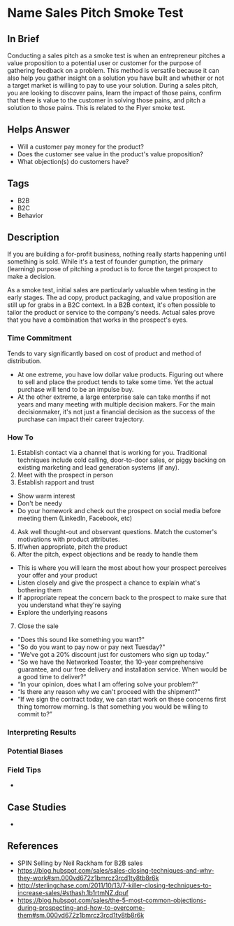 # Name Sales Pitch Smoke Test

## In Brief

Conducting a sales pitch as a smoke test is when an entrepreneur pitches a value proposition to a potential user or customer for the purpose of gathering feedback on a problem. This method is versatile because it can also help you gather insight on a solution you have built and whether or not a target market is willing to pay to use your solution. During a sales pitch, you are looking to discover pains, learn the impact of those pains, confirm that there is value to the customer in solving those pains, and pitch a solution to those pains. This is related to the Flyer smoke test. 

## Helps Answer
 * Will a customer pay money for the product?
 * Does the customer see value in the product's value proposition?
 * What objection(s) do customers have?

## Tags
 * B2B
 * B2C
 * Behavior

## Description

If you are building a for-profit business, nothing really starts happening until something is sold. While it's a test of founder gumption, the primary (learning) purpose of pitching a product is to force the target prospect to make a decision. 

As a smoke test, initial sales are particularly valuable when testing in the early stages. The ad copy, product packaging, and value proposition are still up for grabs in a B2C context. In a B2B context, it's often possible to tailor the product or service to the company's needs. Actual sales prove that you have a combination that works in the prospect's eyes. 

### Time Commitment

Tends to vary significantly based on cost of product and method of distribution. 
* At one extreme, you have low dollar value products. Figuring out where to sell and place the product tends to take some time. Yet the actual purchase will tend to be an impulse buy. 
* At the other extreme, a large enterprise sale can take months if not years and many meeting with multiple decision makers. For the main decisionmaker, it's not just a financial decision as the success of the purchase can impact their career trajectory. 

### How To

1. Establish contact via a channel that is working for you. Traditional techniques include cold calling, door-to-door sales, or piggy backing on existing marketing and lead generation systems (if any).
2. Meet with the prospect in person
3. Establish rapport and trust
 * Show warm interest
 * Don't be needy
 * Do your homework and check out the prospect on social media before meeting them (LinkedIn, Facebook, etc)
4. Ask well thought-out and observant questions. Match the customer's motivations with product attributes. 
5. If/when appropriate, pitch the product 
6. After the pitch, expect objections and be ready to handle them
 * This is where you will learn the most about how your prospect perceives your offer and your product
 * Listen closely and give the prospect a chance to explain what's bothering them
 * If appropriate repeat the concern back to the prospect to make sure that you understand what they're saying
 * Explore the underlying reasons
7. Close the sale
 * "Does this sound like something you want?"
 * "So do you want to pay now or pay next Tuesday?"
 * "We’ve got a 20% discount just for customers who sign up today.”
 * “So we have the Networked Toaster, the 10-year comprehensive guarantee, and our free delivery and installation service. When would be a good time to deliver?”
 * “In your opinion, does what I am offering solve your problem?”
 * “Is there any reason why we can't proceed with the shipment?"
 * “If we sign the contract today, we can start work on these concerns first thing tomorrow morning. Is that something you would be willing to commit to?” 

### Interpreting Results



### Potential Biases

### Field Tips
 * 

## Case Studies
 * 
 
## References
 * SPIN Selling by Neil Rackham for B2B sales
 * https://blog.hubspot.com/sales/sales-closing-techniques-and-why-they-work#sm.000vd672z1bmrcz3rcd1ty8tb8r6k
 * http://sterlingchase.com/2011/10/13/7-killer-closing-techniques-to-increase-sales/#sthash.1b1rtmNZ.dpuf
 * https://blog.hubspot.com/sales/the-5-most-common-objections-during-prospecting-and-how-to-overcome-them#sm.000vd672z1bmrcz3rcd1ty8tb8r6k